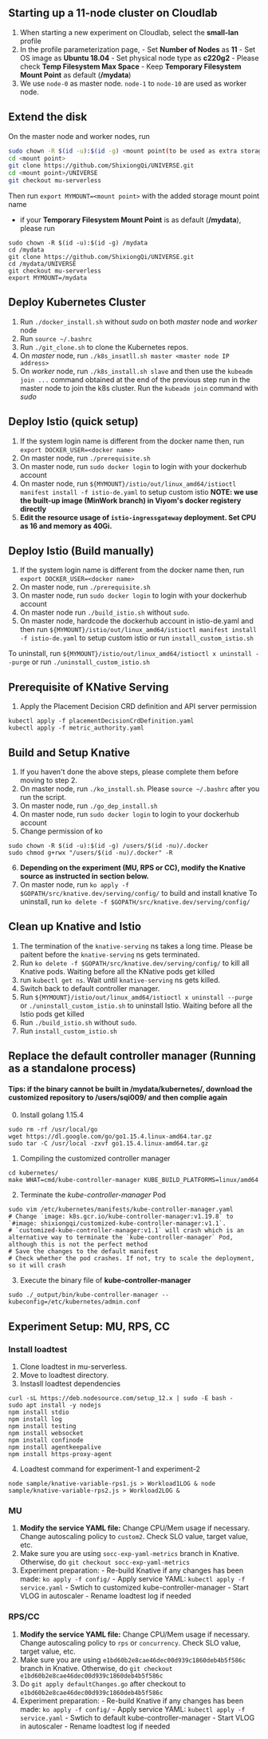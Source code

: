 ## Starting up a 11-node cluster on Cloudlab
1. When starting a new experiment on Cloudlab, select the **small-lan** profile
2. In the profile parameterization page, 
        - Set **Number of Nodes** as **11**
        - Set OS image as **Ubuntu 18.04**
        - Set physical node type as **c220g2**
        - Please check **Temp Filesystem Max Space**
        - Keep **Temporary Filesystem Mount Point** as default (**/mydata**)
3. We use `node-0` as master node. `node-1` to `node-10` are used as worker node.

## Extend the disk
On the master node and worker nodes, run
```bash
sudo chown -R $(id -u):$(id -g) <mount point(to be used as extra storage)>
cd <mount point>
git clone https://github.com/ShixiongQi/UNIVERSE.git
cd <mount point>/UNIVERSE
git checkout mu-serverless
```
Then run `export MYMOUNT=<mount point>` with the added storage mount point name

- if your **Temporary Filesystem Mount Point** is as default (**/mydata**), please run
```
sudo chown -R $(id -u):$(id -g) /mydata
cd /mydata
git clone https://github.com/ShixiongQi/UNIVERSE.git
cd /mydata/UNIVERSE
git checkout mu-serverless
export MYMOUNT=/mydata
```

## Deploy Kubernetes Cluster
1. Run `./docker_install.sh` without *sudo* on both *master* node and *worker* node
2. Run `source ~/.bashrc`
3. Run `./git_clone.sh` to clone the Kubernetes repos.
4. On *master* node, run `./k8s_insatll.sh master <master node IP address>`
5. On *worker* node, run `./k8s_install.sh slave` and then use the `kubeadm join ...` command obtained at the end of the previous step run in the master node to join the k8s cluster. Run the `kubeadm join` command with *sudo*

## Deploy Istio (quick setup)
1. If the system login name is different from the docker name then, run `export DOCKER_USER=<docker name>`
2. On master node, run `./prerequisite.sh`
3. On master node, run `sudo docker login` to login with your dockerhub account
4. On master node, run `${MYMOUNT}/istio/out/linux_amd64/istioctl manifest install -f istio-de.yaml` to setup custom istio
**NOTE: we use the built-up image (MinWork branch) in Viyom's docker registery directly**
5. **Edit the resource usage of `istio-ingressgateway` deployment. Set CPU as 16 and memory as 40Gi.**

## Deploy Istio (Build manually)
1. If the system login name is different from the docker name then, run `export DOCKER_USER=<docker name>`
2. On master node, run `./prerequisite.sh`
3. On master node, run `sudo docker login` to login with your dockerhub account
4. On master node run `./build_istio.sh` without `sudo`.
5. On master node, hardcode the dockerhub account in istio-de.yaml and then run `${MYMOUNT}/istio/out/linux_amd64/istioctl manifest install -f istio-de.yaml` to setup custom istio or run `install_custom_istio.sh`

To uninstall, run `${MYMOUNT}/istio/out/linux_amd64/istioctl x uninstall --purge` or run `./uninstall_custom_istio.sh`

## Prerequisite of KNative Serving
1. Apply the Placement Decision CRD definition and API server permission
```
kubectl apply -f placementDecisionCrdDefinition.yaml
kubectl apply -f metric_authority.yaml
```

## Build and Setup Knative
1. If you haven't done the above steps, please complete them before moving to step 2.
2. On master node, run `./ko_install.sh`. Please `source ~/.bashrc` after you run the script.
3. On master node, run `./go_dep_install.sh`
4. On master node, run `sudo docker login` to login to your dockerhub account
5. Change permission of ko
```
sudo chown -R $(id -u):$(id -g) /users/$(id -nu)/.docker
sudo chmod g+rwx "/users/$(id -nu)/.docker" -R
```
6. **Depending on the experiment (MU, RPS or CC), modify the Knative source as instructed in section below.**
7. On master node, run `ko apply -f $GOPATH/src/knative.dev/serving/config/` to build and install knative
To uninstall, run `ko delete -f $GOPATH/src/knative.dev/serving/config/`

## Clean up Knative and Istio
1. The termination of the `knative-serving` ns takes a long time. Please be paitent before the `knative-serving` ns gets terminated.
2. Run `ko delete -f $GOPATH/src/knative.dev/serving/config/` to kill all Knative pods. Waiting before all the KNative pods get killed
3. run `kubectl get ns`. Wait until `knative-serving` ns gets killed.
4. Switch back to default controller manager. 
5. Run `${MYMOUNT}/istio/out/linux_amd64/istioctl x uninstall --purge` or `./uninstall_custom_istio.sh` to uninstall Istio. Waiting before all the Istio pods get killed
6. Run `./build_istio.sh` without `sudo`.
7. Run `install_custom_istio.sh`

## Replace the default controller manager (Running as a standalone process)
#### Tips: if the binary cannot be built in /mydata/kubernetes/, download the customized repository to /users/sqi009/ and then complie again
0. Install golang 1.15.4
```
sudo rm -rf /usr/local/go
wget https://dl.google.com/go/go1.15.4.linux-amd64.tar.gz
sudo tar -C /usr/local -zxvf go1.15.4.linux-amd64.tar.gz
```
1. Compiling the customized controller manager
```
cd kubernetes/
make WHAT=cmd/kube-controller-manager KUBE_BUILD_PLATFORMS=linux/amd64
```
2. Terminate the *kube-controller-manager* Pod
```
sudo vim /etc/kubernetes/manifests/kube-controller-manager.yaml
# Change `image: k8s.gcr.io/kube-controller-manager:v1.19.8` to `#image: shixiongqi/customized-kube-controller-manager:v1.1`.
# `customized-kube-controller-manager:v1.1` will crash which is an alternative way to terminate the `kube-controller-manager` Pod, although this is not the perfect method
# Save the changes to the default manifest
# Check whether the pod crashes. If not, try to scale the deployment, so it will crash
```
3. Execute the binary file of **kube-controller-manager**
```
sudo ./_output/bin/kube-controller-manager --kubeconfig=/etc/kubernetes/admin.conf
```

## Experiment Setup: MU, RPS, CC
### Install loadtest
1. Clone loadtest in mu-serverless.
2. Move to loadtest directory.
3. Instasll loadtest dependencies
```
curl -sL https://deb.nodesource.com/setup_12.x | sudo -E bash -
sudo apt install -y nodejs
npm install stdio
npm install log
npm install testing
npm install websocket
npm install confinode
npm install agentkeepalive
npm install https-proxy-agent
```
4. Loadtest command for experiment-1 and experiment-2
```
node sample/knative-variable-rps1.js > Workload1LOG & node sample/knative-variable-rps2.js > Workload2LOG &
```

### MU
1. **Modify the service YAML file:** Change CPU/Mem usage if necessary. Change autoscaling policy to `custom2`. Check SLO value, target value, etc.
2. Make sure you are using `socc-exp-yaml-metrics` branch in Knative. Otherwise, do `git checkout socc-exp-yaml-metrics`
3. Experiment preparation:
        - Re-build Knative if any changes has been made: `ko apply -f config/`
        - Apply service YAML: `kubectl apply -f service.yaml`
        - Swtich to customized kube-controller-manager
        - Start VLOG in autoscaler
        - Rename loadtest log if needed

### RPS/CC
1. **Modify the service YAML file:** Change CPU/Mem usage if necessary. Change autoscaling policy to `rps` or `concurrency`. Check SLO value, target value, etc.
2. Make sure you are using `e1bd60b2e8cae46dec00d939c1860deb4b5f586c` branch in Knative. Otherwise, do `git checkout e1bd60b2e8cae46dec00d939c1860deb4b5f586c`
3. Do `git apply defaultChanges.go` after checkout to `e1bd60b2e8cae46dec00d939c1860deb4b5f586c`
4. Experiment preparation:
        - Re-build Knative if any changes has been made: `ko apply -f config/`
        - Apply service YAML: `kubectl apply -f service.yaml`
        - Swtich to default kube-controller-manager
        - Start VLOG in autoscaler
        - Rename loadtest log if needed

<!-- ## Replace the default controller manager (Running as a static Pod)
1. Compiling the customized controller manager
```
cd kubernetes/
sudo ./build/run.sh make WHAT=cmd/kube-controller-manager KUBE_BUILD_PLATFORMS=linux/amd64
```
2. Package the kube-controller-manager binary into a container image. Save the Dockerfile in the Kubernetes directory (`kubernetes/`). See <https://kubernetes.io/docs/tasks/extend-kubernetes/configure-multiple-schedulers/>
```
FROM busybox
ADD ./_output/dockerized/bin/linux/amd64/kube-controller-manager /usr/local/bin/kube-controller-manager
```
3. Login to the docker hub before continuing. If you already loged in, skip to next step
```
sudo docker login
# Enter your username and password
```
4. Build the image and push it to the docker registry. **Run the following commmands in the directory of the Dockerfile. A version tag need to be specified before building the image**
```
docker build -f $DOCKERFILE -t customized-kube-controller-manager:$VERSION .
docker tag customized-kube-controller-manager:$VERSION shixiongqi/customized-kube-controller-manager:$VERSION
docker push shixiongqi/customized-kube-controller-manager:$VERSION
```
5. Modify the image registry in the default kube-controller-manager manifest
```
sudo vim /etc/kubernetes/manifests/kube-controller-manager.yaml
# Change `image: k8s.gcr.io/kube-controller-manager:v1.19.8` to `#image: shixiongqi/customized-kube-controller-manager:$VERSION`. Specify the version tag of the latest built
# Save the changes to the default manifest

# Replace the default kube-controller-manager
sudo kubectl replace -f /etc/kubernetes/manifests/kube-controller-manager.yaml

# Check if the replacement is success by 'kubectl describe pod $KUBE_CONTROLLER_MANAGER_POD -n kube-system' and creating a new user Pod
```
6. Printout the logs in the kube-controller-manager
```
kubectl logs $KUBE_CONTROLLER_MANAGER_POD -n kube-system
``` -->
